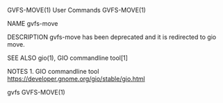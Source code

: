 GVFS-MOVE(1)                                                                                                                                         User Commands                                                                                                                                         GVFS-MOVE(1)

NAME
       gvfs-move

DESCRIPTION
       gvfs-move has been deprecated and it is redirected to gio move.

SEE ALSO
       gio(1), GIO commandline tool[1]

NOTES
        1. GIO commandline tool
           https://developer.gnome.org/gio/stable/gio.html

gvfs                                                                                                                                                                                                                                                                                                       GVFS-MOVE(1)
